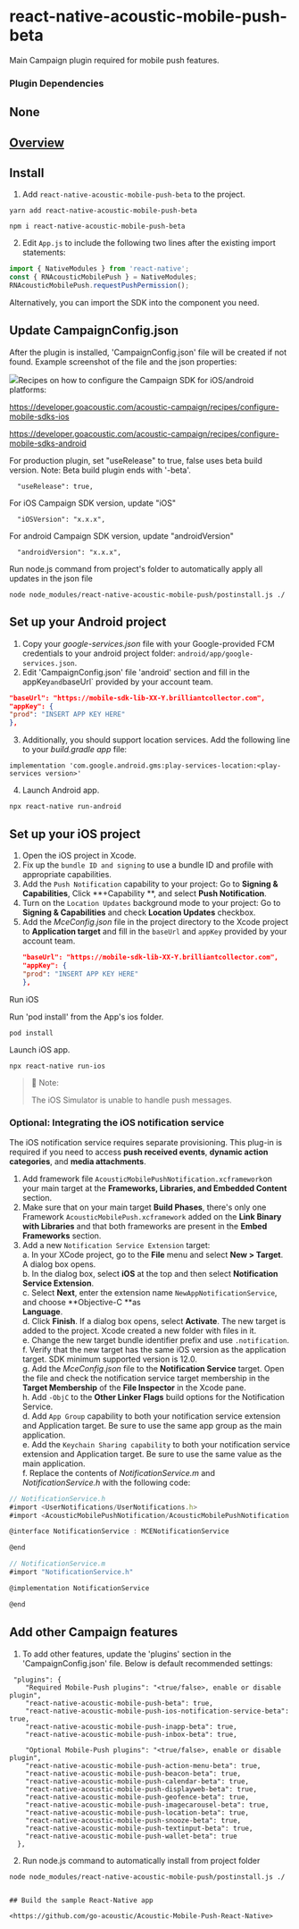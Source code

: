 # react-native-acoustic-mobile-push-beta
Main Campaign plugin required for mobile push features.

### Plugin Dependencies
None
----

[Overview](https://developer.goacoustic.com/acoustic-campaign/docs/add-the-react-native-plug-in-to-your-app#overview)
---

## Install

1. Add `react-native-acoustic-mobile-push-beta` to the project.

```shell yarn
yarn add react-native-acoustic-mobile-push-beta
```

```shell npm
npm i react-native-acoustic-mobile-push-beta
```

2. Edit `App.js` to include the following two lines after the existing import statements:

```javascript
import { NativeModules } from 'react-native';
const { RNAcousticMobilePush } = NativeModules;
RNAcousticMobilePush.requestPushPermission();
```

Alternatively, you can import the SDK into the component you need.

## Update CampaignConfig.json

After the plugin is installed, 'CampaignConfig.json' file will be created if not found.  Example screenshot of the file and the json properties:

![](https://files.readme.io/53a3b4b-image.png)Recipes on how to configure the Campaign SDK for iOS/android platforms:

<https://developer.goacoustic.com/acoustic-campaign/recipes/configure-mobile-sdks-ios>

<https://developer.goacoustic.com/acoustic-campaign/recipes/configure-mobile-sdks-android>

For production plugin, set "useRelease" to true, false uses beta build version.  Note:  Beta build plugin ends with '-beta'.

```shell json
  "useRelease": true,
```

For iOS Campaign SDK version, update "iOS"

```shell json
  "iOSVersion": "x.x.x",
```


For android Campaign SDK version, update "androidVersion"

```shell json
  "androidVersion": "x.x.x",
```

 Run node.js command from project's folder to automatically apply all updates in the json file

```Text shell
node node_modules/react-native-acoustic-mobile-push/postinstall.js ./
```

## Set up your Android project

1. Copy your _google-services.json_ file with your Google-provided FCM credentials to your android project folder: `android/app/google-services.json`.
2. Edit 'CampaignConfig.json' file 'android' section and fill in the appKey`and`baseUrl\` provided by your account team.

```json
"baseUrl": "https://mobile-sdk-lib-XX-Y.brilliantcollector.com",
"appKey": {
"prod": "INSERT APP KEY HERE"
},
```

3. Additionally, you should support location services. Add the following line to your _build.gradle app_ file:

```Text build.gradle
implementation 'com.google.android.gms:play-services-location:<play-services version>'
```

4. Launch Android app.

```text shell
npx react-native run-android
```

## Set up your iOS project

1. Open the iOS project in Xcode.
2. Fix up the `bundle ID and signing` to use a bundle ID and profile with appropriate capabilities.
3. Add the `Push Notification` capability to your project: Go to **Signing & Capabilities**, Click **+Capability **, and select **Push Notification**.
4. Turn on the `Location Updates` background mode to your project: Go to **Signing & Capabilities** and check **Location Updates** checkbox.
5. Add the _MceConfig.json_ file in the project directory to the Xcode project to **Application target** and fill in the `baseUrl` and `appKey` provided by your account team.
   ```json
   "baseUrl": "https://mobile-sdk-lib-XX-Y.brilliantcollector.com",
   "appKey": {
   "prod": "INSERT APP KEY HERE"
   },
   ```

Run iOS

Run 'pod install' from the App's ios folder.

```Text shell
pod install
```

Launch iOS app.

```Text shell
npx react-native run-ios
```

> 📘 Note:
> 
> The iOS Simulator is unable to handle push messages.

### Optional: Integrating the iOS notification service

The iOS notification service requires separate provisioning. This plug-in is required if you need to access **push received events**, **dynamic action categories**, and **media attachments**. 

1. Add framework file `AcousticMobilePushNotification.xcframework`on your main target at the **Frameworks, Libraries, and Embedded Content** section.
2. Make sure that on your main target **Build Phases**, there's only one Framework `AcousticMobilePush.xcframework` added on the **Link Binary with Libraries** and that both frameworks are present in the **Embed Frameworks** section.
3. Add a new `Notification Service Extension` target:  
   a. In your XCode project, go to the **File** menu and select **New > Target**. A dialog box opens.  
   b. In the dialog box, select **iOS** at the top and then select **Notification Service Extension**.  
   c.  Select **Next**, enter the extension name `NewAppNotificationService`, and choose **Objective-C **as  
   **Language**.  
   d. Click **Finish**. If a dialog box opens, select **Activate**. The new target is added to the project. Xcode created a new folder with files in it.  
   e. Change the new target bundle identifier prefix and use `.notification`.  
   f. Verify that the new target has the same iOS version as the application target. SDK minimum supported version is 12.0.  
   g. Add the _MceConfig.json_ file to the **Notification Service** target. Open the file and check the notification service target membership in the **Target Membership** of the **File Inspector** in the Xcode pane.  
   h. Add `-ObjC` to the **Other Linker Flags** build options for the Notification Service.  
   d. Add `App Group` capability to both your notification service extension and Application target. Be sure to use the same app group as the main application.  
   e. Add the `Keychain Sharing capability` to both your notification service extension and Application target. Be sure to use the same value as the main application.  
   f. Replace the contents of _NotificationService.m_ and _NotificationService.h_ with the following code:

```javascript NotificationService.h
// NotificationService.h
#import <UserNotifications/UserNotifications.h>
#import <AcousticMobilePushNotification/AcousticMobilePushNotification.h>

@interface NotificationService : MCENotificationService

@end
```
```javascript NotificationService.m
// NotificationService.m
#import "NotificationService.h"

@implementation NotificationService

@end
```

## Add other Campaign features

1. To add other features, update the 'plugins' section in the 'CampaignConfig.json' file.  Below is default recommended settings:

```Text CampaignConfig.json
 "plugins": {
    "Required Mobile-Push plugins": "<true/false>, enable or disable plugin",
    "react-native-acoustic-mobile-push-beta": true,
    "react-native-acoustic-mobile-push-ios-notification-service-beta": true,
    "react-native-acoustic-mobile-push-inapp-beta": true,
    "react-native-acoustic-mobile-push-inbox-beta": true,

    "Optional Mobile-Push plugins": "<true/false>, enable or disable plugin",
    "react-native-acoustic-mobile-push-action-menu-beta": true,
    "react-native-acoustic-mobile-push-beacon-beta": true,
    "react-native-acoustic-mobile-push-calendar-beta": true,
    "react-native-acoustic-mobile-push-displayweb-beta": true,
    "react-native-acoustic-mobile-push-geofence-beta": true,
    "react-native-acoustic-mobile-push-imagecarousel-beta": true,
    "react-native-acoustic-mobile-push-location-beta": true,
    "react-native-acoustic-mobile-push-snooze-beta": true,
    "react-native-acoustic-mobile-push-textinput-beta": true,
    "react-native-acoustic-mobile-push-wallet-beta": true
  },
```

2. Run node.js command to automatically install from project folder

```Text shell
node node_modules/react-native-acoustic-mobile-push/postinstall.js ./
```

```

## Build the sample React-Native app

<https://github.com/go-acoustic/Acoustic-Mobile-Push-React-Native>